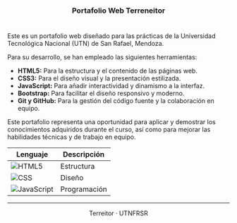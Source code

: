 <h3 align="center">Portafolio Web Terreneitor</h3>

#

<p>Este es un portafolio web diseñado para las prácticas de la Universidad Tecnológica Nacional (UTN) de San Rafael, Mendoza.</p>
<p>Para su desarrollo, se han empleado las siguientes herramientas:</p>
<ul>
    <li><strong>HTML5:</strong> Para la estructura y el contenido de las páginas web.</li>
    <li><strong>CSS3:</strong> Para el diseño visual y la presentación estilizada.</li>
    <li><strong>JavaScript:</strong> Para añadir interactividad y dinamismo a la interfaz.</li>
    <li><strong>Bootstrap:</strong> Para facilitar el diseño responsivo y moderno.</li>
    <li><strong>Git y GitHub:</strong> Para la gestión del código fuente y la colaboración en equipo.</li>
</ul>
<p>Este portafolio representa una oportunidad para aplicar y demostrar los conocimientos adquiridos durante el curso, así como para mejorar las habilidades técnicas y de trabajo en equipo.</p>

| Lenguaje                                                                                             | Descripción  |
| ---------------------------------------------------------------------------------------------------- | ------------ |
| ![HTML5](https://img.shields.io/badge/HTML5-%23E34F26.svg?logo=html5&logoColor=white)                | Estructura   |
| ![CSS](https://img.shields.io/badge/CSS-%231572B6.svg?logo=css3&logoColor=white)                     | Diseño       |
| ![JavaScript](https://img.shields.io/badge/JavaScript-%23F7DF1E.svg?logo=javascript&logoColor=black) | Programación |

<hr />

<div align="center">
    Terreitor · UTNFRSR
</div>
